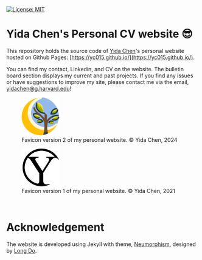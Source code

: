 [![License: MIT](https://img.shields.io/badge/License-MIT-brightgreen.svg)](https://opensource.org/licenses/MIT)

# Yida Chen's Personal CV website 😎
This repository holds the source code of [Yida Chen](https://github.com/yc015)'s personal website hosted on Github Pages: [https://yc015.github.io/](https://yc015.github.io/). 

You can find my contact, Linkedin, and CV on the website. The bulletin board section displays my current and past projects. If you find any issues or have suggestions to improve my site, please contact me via the email, <yidachen@g.harvard.edu>!


<figure class="image">
    <img src="assets/favicon/favicon.png" width="100" height="" />
    <figcaption>Favicon version 2 of my personal website. &copy Yida Chen, 2024 </figcaption>
</figure>


<figure class="image">
    <img src="assets/favicon/favicon_v1/favicon.png" width="100" height="" />
    <figcaption>Favicon version 1 of my personal website. &copy Yida Chen, 2021 </figcaption>
</figure>
<br>

# Acknowledgement
The website is developed using Jekyll with theme, [Neumorphism](https://github.com/longpdo/neumorphism), designed by [Long Do](https://github.com/longpdo).
